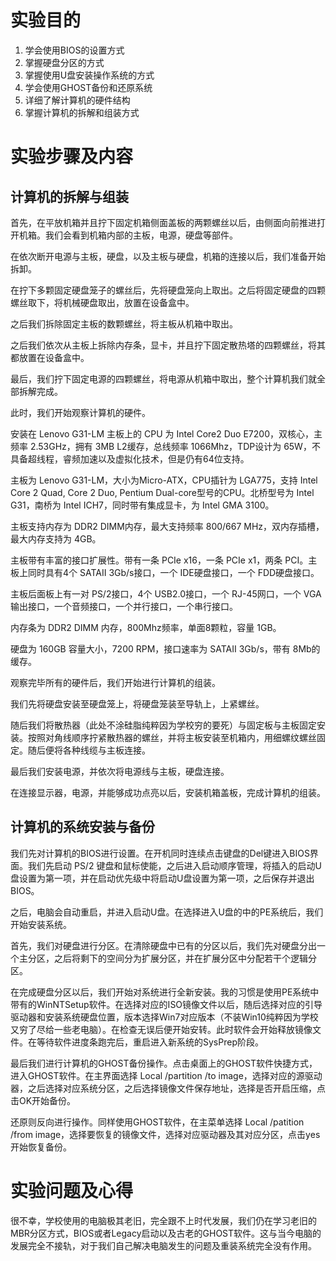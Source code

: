 # 实验目的
1. 学会使用BIOS的设置方式
2. 掌握硬盘分区的方式
3. 掌握使用U盘安装操作系统的方式
4. 学会使用GHOST备份和还原系统
5. 详细了解计算机的硬件结构
6. 掌握计算机的拆解和组装方式

# 实验步骤及内容

## 计算机的拆解与组装

首先，在平放机箱并且拧下固定机箱侧面盖板的两颗螺丝以后，由侧面向前推进打开机箱。我们会看到机箱内部的主板，电源，硬盘等部件。

在依次断开电源与主板，硬盘，以及主板与硬盘，机箱的连接以后，我们准备开始拆卸。

在拧下多颗固定硬盘笼子的螺丝后，先将硬盘笼向上取出。之后将固定硬盘的四颗螺丝取下，将机械硬盘取出，放置在设备盒中。

之后我们拆除固定主板的数颗螺丝，将主板从机箱中取出。

之后我们依次从主板上拆除内存条，显卡，并且拧下固定散热塔的四颗螺丝，将其都放置在设备盒中。

最后，我们拧下固定电源的四颗螺丝，将电源从机箱中取出，整个计算机我们就全部拆解完成。

此时，我们开始观察计算机的硬件。

安装在 Lenovo G31-LM 主板上的 CPU 为 Intel Core2 Duo E7200，双核心，主频率 2.53GHz，拥有 3MB L2缓存，总线频率 1066Mhz，TDP设计为 65W，不具备超线程，睿频加速以及虚拟化技术，但是仍有64位支持。

主板为 Lenovo G31-LM，大小为Micro-ATX，CPU插针为 LGA775，支持 Intel Core 2 Quad, Core 2 Duo, Pentium Dual-core型号的CPU。北桥型号为 Intel G31，南桥为 Intel ICH7，同时带有集成显卡，为 Intel GMA 3100。

主板支持内存为 DDR2 DIMM内存，最大支持频率 800/667 MHz，双内存插槽，最大内存支持为 4GB。

主板带有丰富的接口扩展性。带有一条 PCIe x16，一条 PCIe x1，两条 PCI。主板上同时具有4个 SATAII 3Gb/s接口，一个 IDE硬盘接口，一个 FDD硬盘接口。

主板后面板上有一对 PS/2接口，4个 USB2.0接口，一个 RJ-45网口，一个 VGA输出接口，一个音频接口，一个并行接口，一个串行接口。

内存条为 DDR2 DIMM 内存，800Mhz频率，单面8颗粒，容量 1GB。

硬盘为 160GB 容量大小，7200 RPM，接口速率为 SATAII 3Gb/s，带有 8Mb的缓存。

观察完毕所有的硬件后，我们开始进行计算机的组装。

我们先将硬盘安装至硬盘笼上，将硬盘笼装至导轨上，上紧螺丝。

随后我们将散热器（此处不涂硅脂纯粹因为学校穷的要死）与固定板与主板固定安装。按照对角线顺序拧紧散热器的螺丝，并将主板安装至机箱内，用细螺纹螺丝固定。随后便将各种线缆与主板连接。

最后我们安装电源，并依次将电源线与主板，硬盘连接。

在连接显示器，电源，并能够成功点亮以后，安装机箱盖板，完成计算机的组装。

## 计算机的系统安装与备份

我们先对计算机的BIOS进行设置。在开机同时连续点击键盘的Del键进入BIOS界面。我们先启动 PS/2 键盘和鼠标使能，之后进入启动顺序管理，将插入的启动U盘设置为第一项，并在启动优先级中将启动U盘设置为第一项，之后保存并退出BIOS。

之后，电脑会自动重启，并进入启动U盘。在选择进入U盘的中的PE系统后，我们开始安装系统。

首先，我们对硬盘进行分区。在清除硬盘中已有的分区以后，我们先对硬盘分出一个主分区，之后将剩下的空间分为扩展分区，并在扩展分区中分配若干个逻辑分区。

在完成硬盘分区以后，我们开始对系统进行全新安装。我的习惯是使用PE系统中带有的WinNTSetup软件。在选择对应的ISO镜像文件以后，随后选择对应的引导驱动器和安装系统硬盘位置，版本选择Win7对应版本（不装Win10纯粹因为学校又穷了尽给一些老电脑）。在检查无误后便开始安转。此时软件会开始释放镜像文件。在等待软件进度条跑完后，重启进入新系统的SysPrep阶段。

最后我们进行计算机的GHOST备份操作。点击桌面上的GHOST软件快捷方式，进入GHOST软件。在主界面选择 Local /partition /to image，选择对应的源驱动器，之后选择对应系统分区，之后选择镜像文件保存地址，选择是否开启压缩，点击OK开始备份。

还原则反向进行操作。同样使用GHOST软件，在主菜单选择 Local /patition /from image，选择要恢复的镜像文件，选择对应驱动器及其对应分区，点击yes开始恢复备份。

# 实验问题及心得

很不幸，学校使用的电脑极其老旧，完全跟不上时代发展，我们仍在学习老旧的MBR分区方式，BIOS或者Legacy启动以及古老的GHOST软件。这与当今电脑的发展完全不接轨，对于我们自己解决电脑发生的问题及重装系统完全没有作用。



